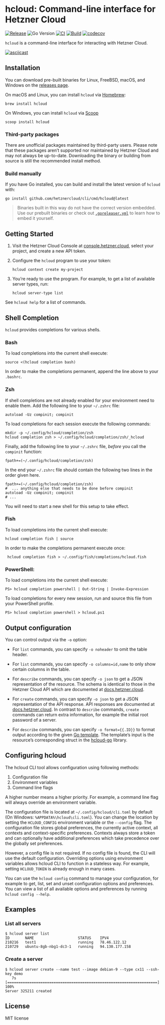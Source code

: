 # hcloud: Command-line interface for Hetzner Cloud

[![Release](https://img.shields.io/github/v/release/hetznercloud/cli)](https://github.com/hetznercloud/cli/releases/latest)
![Go Version](https://img.shields.io/github/go-mod/go-version/hetznercloud/cli/main?label=Go)
[![CI](https://github.com/hetznercloud/cli/actions/workflows/ci.yml/badge.svg)](https://github.com/hetznercloud/cli/actions/workflows/ci.yml)
[![Build](https://github.com/hetznercloud/cli/actions/workflows/build.yml/badge.svg)](https://github.com/hetznercloud/cli/actions/workflows/build.yml)
[![codecov](https://codecov.io/gh/hetznercloud/cli/graph/badge.svg?token=fFDgg6Ua6U)](https://codecov.io/gh/hetznercloud/cli)

`hcloud` is a command-line interface for interacting with Hetzner Cloud.

[![asciicast](https://asciinema.org/a/157991.png)](https://asciinema.org/a/157991)

## Installation

You can download pre-built binaries for Linux, FreeBSD, macOS, and Windows on
the [releases page](https://github.com/hetznercloud/cli/releases).

On macOS and Linux, you can install `hcloud` via [Homebrew](https://brew.sh/):

    brew install hcloud


On Windows, you can install `hcloud` via [Scoop](https://scoop.sh/)

    scoop install hcloud

### Third-party packages

There are unofficial packages maintained by third-party users. Please note
that these packages aren’t supported nor maintained by Hetzner Cloud and
may not always be up-to-date. Downloading the binary or building from source
is still the recommended install method.

### Build manually

If you have Go installed, you can build and install the latest version of
`hcloud` with:

    go install github.com/hetznercloud/cli/cmd/hcloud@latest

> Binaries built in this way do not have the correct version embedded. Use our
prebuilt binaries or check out [`.goreleaser.yml`](.goreleaser.yml) to learn
how to embed it yourself.

## Getting Started

1.  Visit the Hetzner Cloud Console at [console.hetzner.cloud](https://console.hetzner.cloud/),
    select your project, and create a new API token.

2.  Configure the `hcloud` program to use your token:

        hcloud context create my-project

3.  You’re ready to use the program. For example, to get a list of available server
    types, run:

        hcloud server-type list

See `hcloud help` for a list of commands.

## Shell Completion

`hcloud` provides completions for various shells.

### Bash

To load completions into the current shell execute:

    source <(hcloud completion bash)

In order to make the completions permanent, append the line above to
your `.bashrc`.

### Zsh

If shell completions are not already enabled for your environment need
to enable them. Add the following line to your `~/.zshrc` file:

    autoload -Uz compinit; compinit

To load completions for each session execute the following commands:

    mkdir -p ~/.config/hcloud/completion/zsh
    hcloud completion zsh > ~/.config/hcloud/completion/zsh/_hcloud

Finally, add the following line to your `~/.zshrc` file, *before* you
call the `compinit` function:

    fpath+=(~/.config/hcloud/completion/zsh)

In the end your `~/.zshrc` file should contain the following two lines
in the order given here.

    fpath+=(~/.config/hcloud/completion/zsh)
    #  ... anything else that needs to be done before compinit
    autoload -Uz compinit; compinit
    # ...

You will need to start a new shell for this setup to take effect.

### Fish

To load completions into the current shell execute:

    hcloud completion fish | source

In order to make the completions permanent execute once:

     hcloud completion fish > ~/.config/fish/completions/hcloud.fish

### PowerShell:

To load completions into the current shell execute:

    PS> hcloud completion powershell | Out-String | Invoke-Expression

To load completions for every new session, run
and source this file from your PowerShell profile.

    PS> hcloud completion powershell > hcloud.ps1

## Output configuration

You can control output via the `-o` option:

* For `list` commands, you can specify `-o noheader` to omit the table header.

* For `list` commands, you can specify `-o columns=id,name` to only show certain
  columns in the table.

* For `describe` commands, you can specify `-o json` to get a JSON representation
  of the resource. The schema is identical to those in the Hetzner Cloud API which
  are documented at [docs.hetzner.cloud](https://docs.hetzner.cloud).

* For `create` commands, you can specify `-o json` to get a JSON representation
  of the API response. API responses are documented at [docs.hetzner.cloud](https://docs.hetzner.cloud).
  In contrast to `describe` commands, `create` commands can return extra information, for example
  the initial root password of a server.

* For `describe` commands, you can specify `-o format={{.ID}}` to format output
  according to the given [Go template](https://golang.org/pkg/text/template/).
  The template’s input is the resource’s corresponding struct in the
  [hcloud-go](https://godoc.org/github.com/hetznercloud/hcloud-go/hcloud) library.

## Configuring hcloud

The hcloud CLI tool allows configuration using following methods:
1. Configuration file
2. Environment variables
3. Command line flags

A higher number means a higher priority. For example, a command line flag will 
always override an environment variable.

The configuration file is located at `~/.config/hcloud/cli.toml` by default 
(On Windows: `%APPDATA%\hcloud\cli.toml`). You can change the location by setting 
the `HCLOUD_CONFIG` environment variable or the `--config` flag. The configuration file
stores global preferences, the currently active context, all contexts and 
context-specific preferences. Contexts always store a token and can optionally have
additional preferences which take precedence over the globally set preferences.

However, a config file is not required. If no config file is found, the CLI will
use the default configuration. Overriding options using environment variables allows 
hcloud CLI to function in a stateless way. For example, setting `HCLOUD_TOKEN` is
already enough in many cases.

You can use the `hcloud config` command to manage your configuration, for example 
to get, list, set and unset configuration options and preferences. You can view a list
of all available options and preferences by running `hcloud config --help`.

## Examples

### List all servers

```
$ hcloud server list
ID       NAME                    STATUS    IPV4
210216   test1                   running   78.46.122.12
210729   ubuntu-8gb-nbg1-dc3-1   running   94.130.177.158
```

### Create a server

```
$ hcloud server create --name test --image debian-9 --type cx11 --ssh-key demo
   7s [====================================================================] 100%
Server 325211 created
```

## License

MIT license
